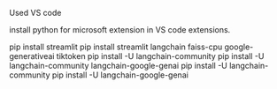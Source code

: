Used VS code 

install python for microsoft extension in VS code extensions.

pip install streamlit
pip install streamlit langchain faiss-cpu google-generativeai tiktoken
pip install -U langchain-community
pip install -U langchain-community langchain-google-genai
pip install -U langchain-community
pip install -U langchain-google-genai
